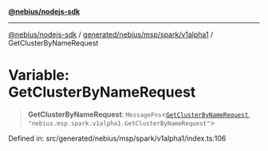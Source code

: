 [**@nebius/nodejs-sdk**](../../../../../../README.md)

***

[@nebius/nodejs-sdk](../../../../../../README.md) / [generated/nebius/msp/spark/v1alpha1](../README.md) / GetClusterByNameRequest

# Variable: GetClusterByNameRequest

> **GetClusterByNameRequest**: `MessageFns`\<[`GetClusterByNameRequest`](../interfaces/GetClusterByNameRequest.md), `"nebius.msp.spark.v1alpha1.GetClusterByNameRequest"`\>

Defined in: src/generated/nebius/msp/spark/v1alpha1/index.ts:106
